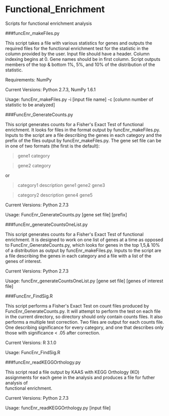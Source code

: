 Functional_Enrichment
=====================

Scripts for functional enrichment analysis

###funcEnr_makeFiles.py

This script takes a file with various statistics for genes and outputs the
required files for the functional enrichment test for the statistic in the
column provided by the user. Input file should have a header. Column indexing
begins at 0. Gene names should be in first column. Script outputs members of 
the top & bottom 1%, 5%, and 10% of the distribution of the statistic.

Requirements: NumPy

Current Versions: Python 2.7.3, NumPy 1.6.1

Usage: funcEnr_makeFiles.py -i [input file name] -c [column number of statistic to be analyzed]

###FuncEnr_GenerateCounts.py

This script generates counts for a Fisher's Exact Test of functional enrichment. 
It looks for files in the format output by funcEnr_makeFiles.py. Inputs to the 
script are a file describing the genes in each category and the prefix of the
files output by funcEnr_makeFiles.py. The gene set file can be in one of two 
formats (the first is the default):
>gene1  category

>gene2  category

or

>category1  description gene1 gene2 gene3

>category2  description gene4 gene5

Current Versions: Python 2.7.3

Usage: FuncEnr_GenerateCounts.py [gene set file] [prefix]

###funcEnr_generateCountsOneList.py

This script generates counts for a Fisher's Exact Test of functional enrichment. 
It is designed to work on one list of genes at a time as opposed to FuncEnr_GenerateCounts.py,
which looks for genes in the top 1,5,& 10% of a distribution as output by funcEnr_makeFiles.py.
Inputs to the script are a file describing the genes in each category and a file with a list of
the genes of interest. 

Current Versions: Python 2.7.3

Usage: funcEnr_generateCountsOneList.py [gene set file] [genes of interest file]


###FuncEnr_FindSig.R

This script performs a Fisher's Exact Test on count files produced by FuncEnr_GenerateCounts.py.
It will attempt to perform the test on each file in the current directory, so directory should
only contain counts files. It also performs a multiple test correction. 
Two files are output for each counts file. One describing significance for every category, and
one that describes only those with significance < .05 after correction.

Current Versions: R 3.1.0

Usage: FuncEnr_FindSig.R 

###funcEnr_readKEGGOrthology.py

This script read a file output by KAAS with KEGG Orthology (KO) assignments
for each gene in the analysis and produces a file for futher analysis of  
functional enrichment.

Current Versions: Python 2.7.3

Usage: funcEnr_readKEGGOrthology.py [input file]
